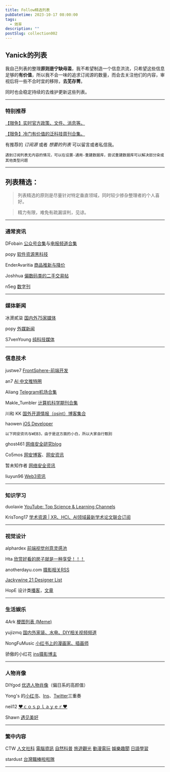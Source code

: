 ```yaml
---
title: Follow精选列表
pubDatetime: 2023-10-17 08:00:00
tags:
  - 效率
description: ""
postSlug: collection002
---
```


## Yanick的列表

我自己列表的整理**原则是宁缺毋滥**，我不希望制造一个信息洪流，只希望这些信息足够的**有价值**，所以我不会一味的追求订阅源的数量，而会去关注他们的内容，审视后将一些不合时宜的移除，**去芜存菁**。

同时也会稳定持续的去维护更新这些列表。

---

### 特别推荐

[【限免】实时官方政策、文件、消息等。](https://app.follow.is/list/67968259479950336)

[【限免】冷门有价值的泛科技周刊合集。](https://app.follow.is/list/68649150114432000)

有推荐的 _订阅源_ 或者 _想要的列表_ 可以留言或者私信我。

`遇到订阅列表无内容的情况，可以在设置-通用-重建数据库，尝试重建数据库可以解决部分染或其他类型问题`

---

## 列表精选：

> 列表精选的原则是尽量针对特定垂直领域，同时较少掺杂整理者的个人喜好。

> 精力有限，难免有疏漏误判，见谅。

---

### 通常资讯

DFobain [公众号合集](https://app.follow.is/list/66414134067656704)与[电报频道合集](https://app.follow.is/list/68315202067588096)

popy [软件资源黑科技](https://app.follow.is/list/69187823966363648)

EnderAvaritia [商品推新与降价](https://app.follow.is/list/69329839057512448)

Joshhua [偏数码类的二手交易帖](https://app.follow.is/list/71030986150005760)

n5eg [数字刊](https://app.follow.is/share/lists/62734573855324160)

---

### 媒体新闻

冰燙貳柒 [国内外75家媒体](https://app.follow.is/list/61626177689280512)

popy [外媒新闻](https://app.follow.is/list/69260144345565184)

S7venYoung [纯科技媒体](https://app.follow.is/list/71407654773172224)

---

### 信息技术

justwe7 [FrontSphere-前端开发](https://app.follow.is/list/68549887033041920)

an7 [AI 中文推特圈](https://app.follow.is/list/68227244472375296)

Aliang [Telegram机场合集](https://app.follow.is/list/69268287522500608)

Makle_Tumbler [计算机科学期刊合集](https://app.follow.is/list/69624039765426176)

川和 KK [国外开源情报（osint）博客集合](https://app.follow.is/list/69658736917083136)

haowen [iOS Developer](https://app.follow.is/list/67809261916145664)

`以下网安资讯与WEB3，由于是这方面的小白，所以大家自行甄别`

ghost461 [网络安全研究blog](https://app.follow.is/share/lists/72130896240766976)

Co5mos [网安博客](https://app.follow.is/list/69981927876663296)、[网安资讯](https://app.follow.is/list/69973972149661696)

暂未知作者 [网络安全资讯](https://app.follow.is/list/65372622031822848)

liuyun96 [Web3资讯](https://app.follow.is/list/67893356416026624)

---

### 知识学习

duolaxie [YouTube: Top Science & Learning Channels](https://app.follow.is/list/68951237389007872)

KrisTong17 [学术资源 | XR、HCI、AI领域最新学术论文联合订阅](https://app.follow.is/list/71008340709688320)

---

### 视觉设计

alphardex [前端视觉创意灵感池](https://app.follow.is/list/71373443578249216)

Hta [欣赏好看的房子就是一种享受！！！](https://app.follow.is/list/71434614254530560)

anotherdayu.com [摄影相关RSS](https://app.follow.is/list/60649442771759104)

[Jackywine 21 Designer List](https://app.follow.is/share/lists/60601711882955776)

HopE 设计类[播客](https://app.follow.is/share/lists/68922531213300736)，[文章](https://app.follow.is/share/lists/65582075953315840)

---

### 生活娱乐

4Ark [梗图列表 (Meme)](https://app.follow.is/list/63834202984090624)

yujizmq [国内外家装、水电、DIY相关视频频道](https://app.follow.is/list/70454562637248512)

NongFuMusic [小红书上的漫画家、插画师](https://app.follow.is/list/70391734854711296)

骄傲的小红花 [ins摄影博主](https://app.follow.is/list/68930743777827840)

---

### 人物肖像

DIYgod [优选人物肖像](https://app.follow.is/list/60580187699502080)（偏日系的高颜值）

Yong's 的[小红书](https://app.follow.is/list/66008546697676800)、[Ins](https://app.follow.is/list/66413668645401600)、[Twitter](https://app.follow.is/list/67805406301694976)三重奏

neil12 [♥ｃｏｓｐｌａｙｅｒ♥](https://app.follow.is/share/lists/72663967473750016)

Shawn [遇见美好](https://app.follow.is/share/lists/62011148130171904)

---

### 繁中内容

CTW [人文社科](https://app.follow.is/share/lists/71896687156275200)
[電腦資訊](https://app.follow.is/share/lists/72720890043807744)
[自然科普](https://app.follow.is/share/lists/72720810998833152)
[旅遊觀光](https://app.follow.is/share/lists/72721022378293248)
[動漫電玩](https://app.follow.is/share/lists/72720739963613184)
[娛樂趣聞](https://app.follow.is/share/lists/72720661710970880)
[日語學習](https://app.follow.is/share/lists/72719752033054720)

stardust [台灣職棒啦啦隊](https://app.follow.is/share/lists/72690163908407296)

---
